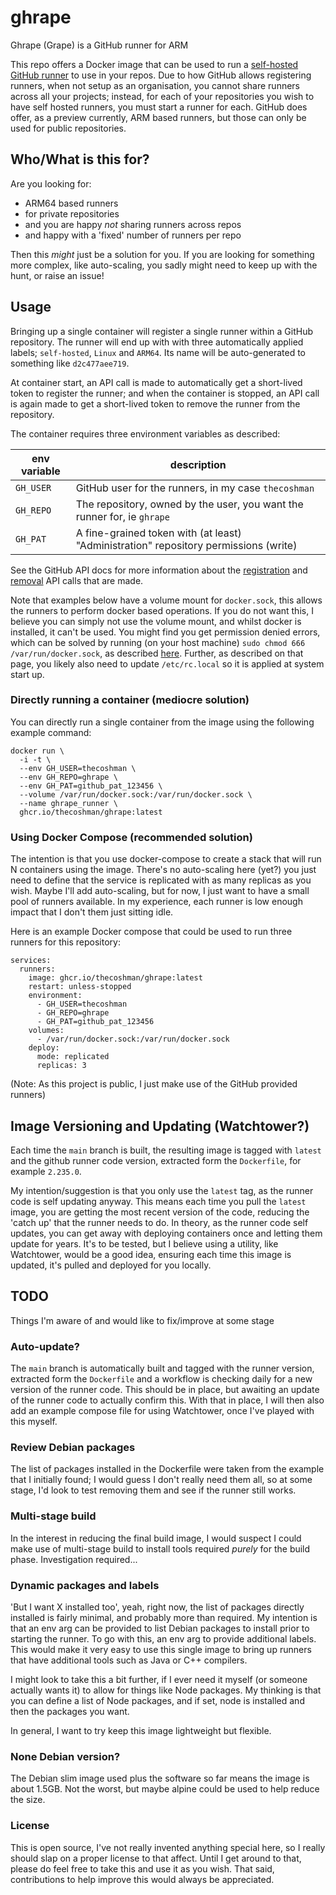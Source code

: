 # ghrape
Ghrape (Grape) is a GitHub runner for ARM

This repo offers a Docker image that can be used to run a [self-hosted GitHub runner](https://docs.github.com/en/actions/hosting-your-own-runners/managing-self-hosted-runners/about-self-hosted-runners) to use in your repos.
Due to how GitHub allows registering runners, when not setup as an organisation, you cannot share runners across all your projects;
instead, for each of your repositories you wish to have self hosted runners, you must start a runner for each.
GitHub does offer, as a preview currently, ARM based runners, but those can only be used for public repositories.

## Who/What is this for?

Are you looking for:
* ARM64 based runners
* for private repositories
* and you are happy _not_ sharing runners across repos
* and happy with a 'fixed' number of runners per repo

Then this _might_ just be a solution for you.
If you are looking for something more complex, like auto-scaling, you sadly might need to keep up with the hunt, or raise an issue!

## Usage

Bringing up a single container will register a single runner within a GitHub repository.
The runner will end up with with three automatically applied labels; `self-hosted`, `Linux` and `ARM64`.
Its name will be auto-generated to something like `d2c477aee719`.

At container start, an API call is made to automatically get a short-lived token to register the runner;
and when the container is stopped, an API call is again made to get a short-lived token to remove the runner from the repository.

The container requires three environment variables as described:

| env variable | description |
| --- | --- |
| `GH_USER` | GitHub user for the runners, in my case `thecoshman` |
| `GH_REPO` | The repository, owned by the user, you want the runner for, ie `ghrape` |
| `GH_PAT` | A fine-grained token with (at least) "Administration" repository permissions (write) |

See the GitHub API docs for more information about the [registration](https://docs.github.com/en/rest/actions/self-hosted-runners?apiVersion=2022-11-28#create-a-registration-token-for-a-repository) and [removal](https://docs.github.com/en/rest/actions/self-hosted-runners?apiVersion=2022-11-28#create-a-remove-token-for-a-repository) API calls that are made.

Note that examples below have a volume mount for `docker.sock`, this allows the runners to perform docker based operations.
If you do not want this, I believe you can simply not use the volume mount, and whilst docker is installed, it can't be used. 
You might find you get permission denied errors, which can be solved by running (on your host machine) `sudo chmod 666 /var/run/docker.sock`, as described [here](https://devopscube.com/run-docker-in-docker/).
Further, as described on that page, you likely also need to update `/etc/rc.local` so it is applied at system start up.

### Directly running a container (mediocre solution)

You can directly run a single container from the image using the following example command:

```
docker run \
  -i -t \
  --env GH_USER=thecoshman \
  --env GH_REPO=ghrape \
  --env GH_PAT=github_pat_123456 \
  --volume /var/run/docker.sock:/var/run/docker.sock \
  --name ghrape_runner \
  ghcr.io/thecoshman/ghrape:latest
```

### Using Docker Compose (recommended solution)

The intention is that you use docker-compose to create a stack that will run N containers using the image.
There's no auto-scaling here (yet?) you just need to define that the service is replicated with as many replicas as you wish.
Maybe I'll add auto-scaling, but for now, I just want to have a small pool of runners available.
In my experience, each runner is low enough impact that I don't them just sitting idle.

Here is an example Docker compose that could be used to run three runners for this repository:
```
services:
  runners:
    image: ghcr.io/thecoshman/ghrape:latest
    restart: unless-stopped
    environment:
      - GH_USER=thecoshman
      - GH_REPO=ghrape
      - GH_PAT=github_pat_123456
    volumes:
      - /var/run/docker.sock:/var/run/docker.sock
    deploy:
      mode: replicated
      replicas: 3
```
(Note: As this project is public, I just make use of the GitHub provided runners)

## Image Versioning and Updating (Watchtower?)

Each time the `main` branch is built, the resulting image is tagged with `latest` and the github runner code version, extracted form the `Dockerfile`, for example `2.235.0`.

My intention/suggestion is that you only use the `latest` tag, as the runner code is self updating anyway.
This means each time you pull the `latest` image, you are getting the most recent version of the code, reducing the 'catch up' that the runner needs to do.
In theory, as the runner code self updates, you can get away with deploying containers once and letting them update for years.
It's to be tested, but I believe using a utility, like Watchtower, would be a good idea, ensuring each time this image is updated, it's pulled and deployed for you locally.

## TODO

Things I'm aware of and would like to fix/improve at some stage

### Auto-update?

The `main` branch is automatically built and tagged with the runner version, extracted form the `Dockerfile` and a workflow is checking daily for a new version of the runner code.
This should be in place, but awaiting an update of the runner code to actually confirm this.
With that in place, I will then also add an example compose file for using Watchtower, once I've played with this myself.

### Review Debian packages

The list of packages installed in the Dockerfile were taken from the example that I initially found;
I would guess I don't really need them all, so at some stage, I'd look to test removing them and see if the runner still works.

### Multi-stage build

In the interest in reducing the final build image, I would suspect I could make use of multi-stage build to install tools required _purely_ for the build phase.
Investigation required...

### Dynamic packages and labels

'But I want X installed too', yeah, right now, the list of packages directly installed is fairly minimal, and probably more than required.
My intention is that an env arg can be provided to list Debian packages to install prior to starting the runner.
To go with this, an env arg to provide additional labels.
This would make it very easy to use this single image to bring up runners that have additional tools such as Java or C++ compilers.

I might look to take this a bit further, if I ever need it myself (or someone actually wants it) to allow for things like Node packages.
My thinking is that you can define a list of Node packages, and if set, node is installed and then the packages you want.

In general, I want to try keep this image lightweight but flexible.

### None Debian version?

The Debian slim image used plus the software so far means the image is about 1.5GB. 
Not the worst, but maybe alpine could be used to help reduce the size. 

### License

This is open source, I've not really invented anything special here, so I really should slap on a proper license to that affect.
Until I get around to that, please do feel free to take this and use it as you wish.
That said, contributions to help improve this would always be appreciated.
